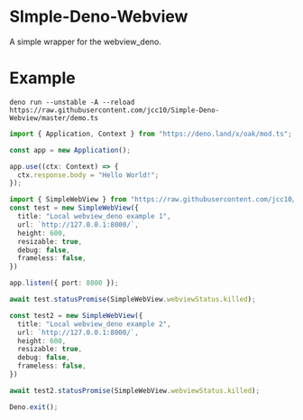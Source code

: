 # SImple-Deno-Webview
A simple wrapper for the webview_deno.

# Example

```deno run --unstable -A --reload https://raw.githubusercontent.com/jcc10/Simple-Deno-Webview/master/demo.ts```

```typescript
import { Application, Context } from "https://deno.land/x/oak/mod.ts";

const app = new Application();

app.use((ctx: Context) => {
  ctx.response.body = "Hello World!";
});

import { SimpleWebView } from "https://raw.githubusercontent.com/jcc10/Simple-Deno-Webview/master/mod.ts";
const test = new SimpleWebView({
  title: "Local webview_deno example 1",
  url: `http://127.0.0.1:8000/`,
  height: 600,
  resizable: true,
  debug: false,
  frameless: false,
})

app.listen({ port: 8000 });

await test.statusPromise(SimpleWebView.webviewStatus.killed);

const test2 = new SimpleWebView({
  title: "Local webview_deno example 2",
  url: `http://127.0.0.1:8000/`,
  height: 600,
  resizable: true,
  debug: false,
  frameless: false,
})

await test2.statusPromise(SimpleWebView.webviewStatus.killed);

Deno.exit();
```